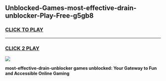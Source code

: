 
## Unblocked-Games-most-effective-drain-unblocker-Play-Free-g5gb8
<h3>
<a href="https://premium76.site?title=most-effective-drain-unblocker&ref=18A1">CLICK TO PLAY</a></h3>
<hr>

<h3>
<a href="https://premium76.site?title=most-effective-drain-unblocker&ref=18A1">CLICK 2 PLAY</a>
  
</h3>

<a href="https://premium76.site?title=most-effective-drain-unblocker&ref=18A1"><img src="https://clearcache.store/games.png"></a>


**most-effective-drain-unblocker games unblocked: Your Gateway to Fun and Accessible Online Gaming**
